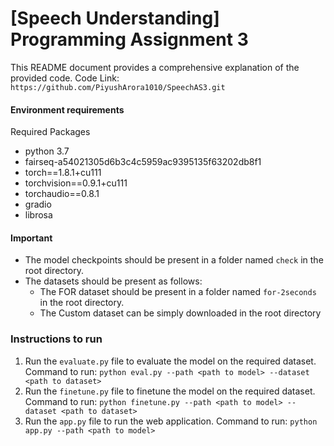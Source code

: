 # [Speech Understanding] Programming Assignment 3

This README document provides a comprehensive explanation of the provided code. Code Link: `https://github.com/PiyushArora1010/SpeechAS3.git`

#### Environment requirements

Required Packages
* python 3.7
* fairseq-a54021305d6b3c4c5959ac9395135f63202db8f1
* torch==1.8.1+cu111
* torchvision==0.9.1+cu111 
* torchaudio==0.8.1
* gradio
* librosa

#### Important

* The model checkpoints should be present in a folder named `check` in the root directory.
* The datasets should be present as follows:
    - The FOR dataset should be present in a folder named `for-2seconds` in the root directory.
    - The Custom dataset can be simply downloaded in the root directory

### Instructions to run

1. Run the `evaluate.py` file to evaluate the model on the required dataset. Command to run: `python eval.py --path <path to model> --dataset <path to dataset>`
2. Run the `finetune.py` file to finetune the model on the required dataset. Command to run: `python finetune.py --path <path to model> --dataset <path to dataset>`
3. Run the `app.py` file to run the web application. Command to run: `python app.py --path <path to model>`
